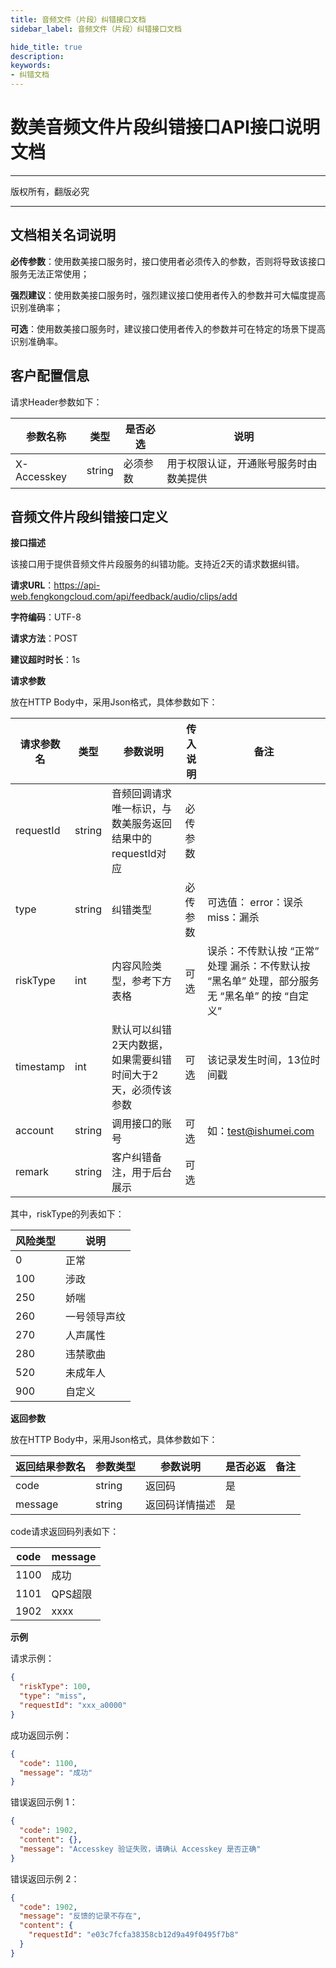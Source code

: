 ```yaml
---
title: 音频文件（片段）纠错接口文档
sidebar_label: 音频文件（片段）纠错接口文档

hide_title: true
description: 
keywords:
- 纠错文档
---
```


# 数美音频文件片段纠错接口API接口说明文档

---

版权所有，翻版必究

---


## 文档相关名词说明

**必传参数**：使用数美接口服务时，接口使用者必须传入的参数，否则将导致该接口服务无法正常使用；

**强烈建议**：使用数美接口服务时，强烈建议接口使用者传入的参数并可大幅度提高识别准确率；

**可选**：使用数美接口服务时，建议接口使用者传入的参数并可在特定的场景下提高识别准确率。

## 客户配置信息

请求Header参数如下：

| **参数名称** | **类型** | **是否必选** | **说明**                               |
| ------------ | -------- | ------------ | -------------------------------------- |
| X-Accesskey  | string   | 必须参数     | 用于权限认证，开通账号服务时由数美提供 |

## 音频文件片段纠错接口定义

**接口描述**

该接口用于提供音频文件片段服务的纠错功能。支持近2天的请求数据纠错。

**请求URL**：https://api-web.fengkongcloud.com/api/feedback/audio/clips/add

**字符编码**：UTF-8

**请求方法**：POST

**建议超时时长**：1s

**请求参数**

放在HTTP Body中，采用Json格式，具体参数如下：

| **请求参数名** | **类型** | **参数说明**                                                 | **传入说明** | **备注**                                                                                       |
| -------------- | -------- | ------------------------------------------------------------ | ------------ | ---------------------------------------------------------------------------------------------- |
| requestId      | string   | 音频回调请求唯一标识，与数美服务返回结果中的requestId对应    | 必传参数     |                                                                                                |
| type           | string   | 纠错类型                                                     | 必传参数     | 可选值： error：误杀 miss：漏杀                                                                |
| riskType       | int      | 内容风险类型，参考下方表格                                   | 可选         | 误杀：不传默认按 “正常” 处理 漏杀：不传默认按 “黑名单” 处理，部分服务无 “黑名单” 的按 “自定义” |
| timestamp      | int      | 默认可以纠错2天内数据，如果需要纠错时间大于2天，必须传该参数 | 可选         | 该记录发生时间，13位时间戳                                                                     |
| account        | string   | 调用接口的账号                                               | 可选         | 如：test@ishumei.com                                                                           |
| remark         | string   | 客户纠错备注，用于后台展示                                   | 可选         |                                                                                                |

其中，riskType的列表如下：

| **风险类型** | **说明**     |
| ------------ | ------------ |
| 0            | 正常         |
| 100          | 涉政         |
| 250          | 娇喘         |
| 260          | 一号领导声纹 |
| 270          | 人声属性     |
| 280          | 违禁歌曲     |
| 520          | 未成年人     |
| 900          | 自定义       |

**返回参数**

放在HTTP Body中，采用Json格式，具体参数如下：

| **返回结果参数名** | **参数类型** | **参数说明**   | **是否必返** | **备注** |
| ------------------ | ------------ | -------------- | ------------ | -------- |
| code               | string       | 返回码         | 是           |          |
| message            | string       | 返回码详情描述 | 是           |          |

code请求返回码列表如下：

| **code** | **message** |
| -------- | ----------- |
| 1100     | 成功        |
| 1101     | QPS超限     |
| 1902     | xxxx        |

**示例**

请求示例：
```json
{
  "riskType": 100,
  "type": "miss",
  "requestId": "xxx_a0000"
}
```

成功返回示例：
```json
{
  "code": 1100,
  "message": "成功"
}
```

错误返回示例 1：
```json
{
  "code": 1902,
  "content": {},
  "message": "Accesskey 验证失败，请确认 Accesskey 是否正确"
}
```

错误返回示例 2：
```json
{
  "code": 1902,
  "message": "反馈的记录不存在",
  "content": {
    "requestId": "e03c7fcfa38358cb12d9a49f0495f7b8"
  }
}
```